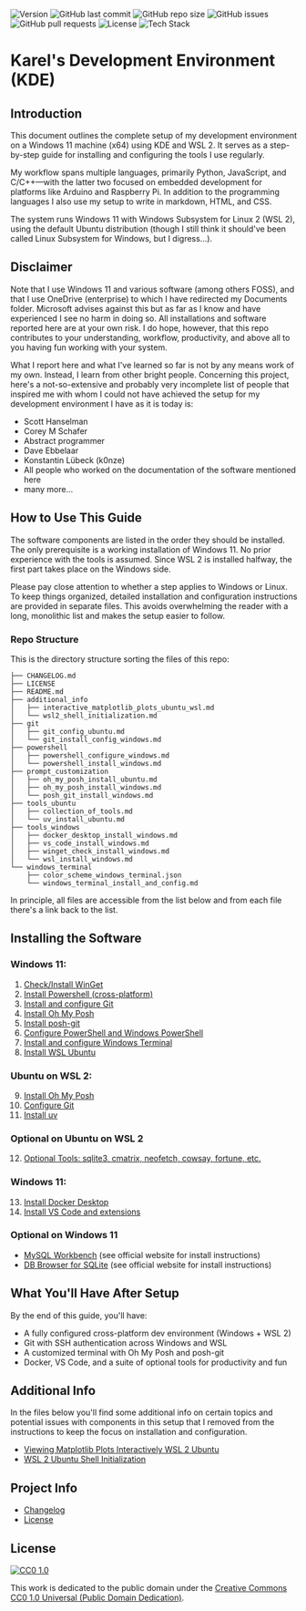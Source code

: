 ![Version](https://img.shields.io/badge/version-1.1.0-brightgreen)
![GitHub last commit](https://img.shields.io/github/last-commit/karelplanken/kde?color=blue)
![GitHub repo size](https://img.shields.io/github/repo-size/karelplanken/kde?color=orange)
![GitHub issues](https://img.shields.io/github/issues/karelplanken/kde?color=yellow)
![GitHub pull requests](https://img.shields.io/github/issues-pr/karelplanken/kde?color=lightgrey)
![License](https://img.shields.io/github/license/karelplanken/kde?color=success)
![Tech Stack](https://img.shields.io/badge/Made%20with-Markdown-blueviolet)

# Karel's Development Environment (KDE)

## Introduction

This document outlines the complete setup of my development environment on a Windows 11 machine (x64) using KDE and WSL 2. It serves as a step-by-step guide for installing and configuring the tools I use regularly.

My workflow spans multiple languages, primarily Python, JavaScript, and C/C++—with the latter two focused on embedded development for platforms like Arduino and Raspberry Pi. In addition to the programming languages I also use my setup to write in markdown, HTML, and CSS.

The system runs Windows 11 with Windows Subsystem for Linux 2 (WSL 2), using the default Ubuntu distribution (though I still think it should've been called Linux Subsystem for Windows, but I digress...).

## Disclaimer

Note that I use Windows 11 and various software (among others FOSS), and that I use OneDrive (enterprise) to which I have redirected my Documents folder. Microsoft advises against this but as far as I know and have experienced I see no harm in doing so. All installations and software reported here are at your own risk. I do hope, however, that this repo contributes to your understanding, workflow, productivity, and above all to you having fun working with your system.

What I report here and what I've learned so far is not by any means work of my own. Instead, I learn from other bright people. Concerning this project, here's a not-so-extensive and probably very incomplete list of people that inspired me with whom I could not have achieved the setup for my development environment I have as it is today is:

- Scott Hanselman
- Corey M Schafer
- Abstract programmer
- Dave Ebbelaar
- Konstantin Lübeck (k0nze)
- All people who worked on the documentation of the software mentioned here
- many more...

## How to Use This Guide

The software components are listed in the order they should be installed. The only prerequisite is a working installation of Windows 11. No prior experience with the tools is assumed. Since WSL 2 is installed halfway, the first part takes place on the Windows side.

Please pay close attention to whether a step applies to Windows or Linux. To keep things organized, detailed installation and configuration instructions are provided in separate files. This avoids overwhelming the reader with a long, monolithic list and makes the setup easier to follow.

### Repo Structure

This is the directory structure sorting the files of this repo:

```text
├── CHANGELOG.md
├── LICENSE
├── README.md
├── additional_info
│   ├── interactive_matplotlib_plots_ubuntu_wsl.md
│   └── wsl2_shell_initialization.md
├── git
│   ├── git_config_ubuntu.md
│   └── git_install_config_windows.md
├── powershell
│   ├── powershell_configure_windows.md
│   └── powershell_install_windows.md
├── prompt_customization
│   ├── oh_my_posh_install_ubuntu.md
│   ├── oh_my_posh_install_windows.md
│   └── posh_git_install_windows.md
├── tools_ubuntu
│   ├── collection_of_tools.md
│   └── uv_install_ubuntu.md
├── tools_windows
│   ├── docker_desktop_install_windows.md
│   ├── vs_code_install_windows.md
│   ├── winget_check_install_windows.md
│   └── wsl_install_windows.md
└── windows_terminal
    ├── color_scheme_windows_terminal.json
    └── windows_terminal_install_and_config.md
```

In principle, all files are accessible from the list below and from each file there's a link back to the list.

## Installing the Software

### Windows 11:

1. <a href="./tools_windows/winget_check_install_windows.md">Check/Install WinGet</a>
2. <a href="./powershell/powershell_install_windows.md">Install Powershell (cross-platform)</a>
3. <a href="./git/git_install_config_windows.md">Install and configure Git</a>
4. <a href="./prompt_customization/oh_my_posh_install_windows.md">Install Oh My Posh</a>
5. <a href="./prompt_customization/posh_git_install_windows.md">Install posh-git</a>
6. <a href="./powershell/powershell_configure_windows.md">Configure PowerShell and Windows PowerShell</a>
7. <a href="./windows_terminal/windows_terminal_install_and_config.md">Install and configure Windows Terminal</a>
8. <a href="./tools_windows/wsl_install_windows.md">Install WSL Ubuntu</a>

### Ubuntu on WSL 2:
9. <a href="./prompt_customization/oh_my_posh_install_ubuntu.md">Install Oh My Posh</a>
10. <a href="./git/git_config_ubuntu.md">Configure Git</a>
11. <a href="./tools_ubuntu/uv_install_ubuntu.md">Install uv</a>

### Optional on Ubuntu on WSL 2

12. <a href="./tools_ubuntu/collection_of_tools.md">Optional Tools: sqlite3, cmatrix, neofetch, cowsay, fortune, etc.</a>

### Windows 11:

13. <a href="./tools_windows/docker_desktop_windows.md">Install Docker Desktop</a>
14. <a href="./tools_windows/vs_code_install_windows.md">Install VS Code and extensions</a>

### Optional on Windows 11

- [MySQL Workbench](https://www.mysql.com/products/workbench/) (see official website for install instructions)
- [DB Browser for SQLite](https://sqlitebrowser.org/) (see official website for install instructions)

## What You'll Have After Setup

By the end of this guide, you'll have:
- A fully configured cross-platform dev environment (Windows + WSL 2)
- Git with SSH authentication across Windows and WSL
- A customized terminal with Oh My Posh and posh-git
- Docker, VS Code, and a suite of optional tools for productivity and fun

## Additional Info

In the files below you'll find some additional info on certain topics and potential issues with components in this setup that I removed from the instructions to keep the focus on installation and configuration.

- <a href="./additional_info/interactive_matplotlib_plots_ubuntu_wsl.md">Viewing Matplotlib Plots Interactively WSL 2 Ubuntu</a>
- <a href="./additional_info/wsl2_shell_initialization.md">WSL 2 Ubuntu Shell Initialization</a>

## Project Info

- <a href="./CHANGELOG.md">Changelog</a>
- <a href="#license">License</a>

## License

[![CC0 1.0][cc0-shield]][cc0]

This work is dedicated to the public domain under the [Creative Commons CC0 1.0 Universal (Public Domain Dedication)][cc0].

[cc0]: https://creativecommons.org/publicdomain/zero/1.0/
[cc0-shield]: https://licensebuttons.net/p/mark/1.0/88x31.png
